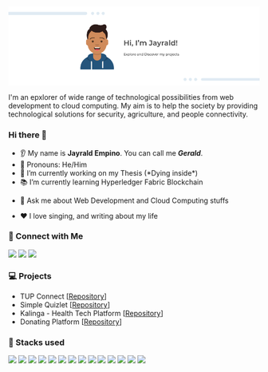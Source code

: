 <img src="https://github.com/Jayrald07/Jayrald07/blob/13ff422891e470dfd388c03a68ea9dfd2b207429/Github%20Profile%20Banner.png" align="center"/>


<p>
I'm an epxlorer of wide range of technological possibilities from web development to cloud computing. My aim is to help the society by providing technological solutions for security, agriculture, and people connectivity.
</p>

### Hi there 👋
* 👂 My name is **Jayrald Empino**. You can call me _**Gerald**_.
* 🧑 Pronouns: He/Him
* 💪 I’m currently working on my Thesis (\*Dying inside\*)
* 📚 I’m currently learning Hyperledger Fabric Blockchain
<!-- * 🤝 I’m looking to collaborate on ... -->
<!-- * 🤔 I’m looking for help with ... -->
* 💬 Ask me about Web Development and Cloud Computing stuffs
<!-- * 📫 How to reach me: ... -->
* ❤️ I love singing, and writing about my life
<!-- * ⚡ Fun fact:  -->

### 🔗 Connect with Me

[![](https://img.shields.io/badge/Gmail-D14836?style=for-the-badge&logo=gmail&logoColor=white
)](mailto:geraldempino@gmail.com)
[![](https://img.shields.io/badge/LinkedIn-0077B5?style=for-the-badge&logo=linkedin&logoColor=white
)](https://www.linkedin.com/in/jayrald-empino-861586121)
[![](https://img.shields.io/badge/Facebook-1877F2?style=for-the-badge&logo=facebook&logoColor=white)](https://facebook.com/jayrald.emp)


### 💻 Projects

- TUP Connect [[Repository](https://github.com/Jayrald07/tup-connect)]
- Simple Quizlet [[Repository](https://github.com/Jayrald07/Simple-Quizlet)]
- Kalinga - Health Tech Platform [[Repository](https://github.com/Jayrald07/Kalinga-Backend)]
- Donating Platform [[Repository](https://github.com/Jayrald07/Donating-Platform-Backend)]



### 🧠 Stacks used

<p>
<img src="https://img.shields.io/badge/HTML5-E34F26?style=for-the-badge&logo=html5&logoColor=white" />
<img src="https://img.shields.io/badge/CSS3-1572B6?style=for-the-badge&logo=css3&logoColor=white"/>
<img src="https://img.shields.io/badge/JavaScript-F7DF1E?style=for-the-badge&logo=javascript&logoColor=black" />
<img src="https://img.shields.io/badge/PHP-777BB4?style=for-the-badge&logo=php&logoColor=white"/>
<img src="https://img.shields.io/badge/Node.js-43853D?style=for-the-badge&logo=node.js&logoColor=white"/>
<img src="https://img.shields.io/badge/MongoDB-4EA94B?style=for-the-badge&logo=mongodb&logoColor=white"/>
<img src="https://img.shields.io/badge/MySQL-005C84?style=for-the-badge&logo=mysql&logoColor=white" />
<img src="https://img.shields.io/badge/Amazon_AWS-FF9900?style=for-the-badge&logo=amazonaws&logoColor=white"/>
<img src="https://img.shields.io/badge/React-20232A?style=for-the-badge&logo=react&logoColor=61DAFB"/>
<img src="https://img.shields.io/badge/TypeScript-007ACC?style=for-the-badge&logo=typescript&logoColor=white"/>
<img src="https://img.shields.io/badge/Express.js-404D59?style=for-the-badge"/>
<img src="https://cdn.jsdelivr.net/gh/devicons/devicon/icons/graphql/graphql-plain.svg" width="25"/>
<img src="https://cdn.jsdelivr.net/gh/devicons/devicon/icons/docker/docker-plain-wordmark.svg" width="25"/>
<img src="https://www.vectorlogo.zone/logos/getpostman/getpostman-icon.svg" width="25"/>
</p>
